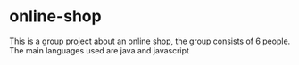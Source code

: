 # online-shop
This is a group project about an online shop, the group consists of 6 people. The main languages used are java and javascript
